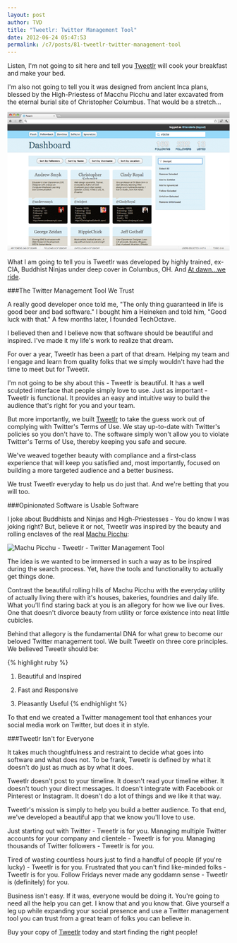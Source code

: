```yaml
---
layout: post
author: TVD
title: "Tweetlr: Twitter Management Tool"
date: 2012-06-24 05:47:53
permalink: /c7/posts/81-tweetlr-twitter-management-tool
---
```


Listen, I'm not going to sit here and tell you [Tweetlr][1] will cook your breakfast and make your bed.

I'm also not going to tell you it was designed from ancient Inca plans, blessed by the High-Priestess of Macchu Picchu and later excavated from the eternal burial site of Christopher Columbus. That would be a stretch...

![tweetlr-820x513](/c7/static/tweetlr-820x513.png)

What I am going to tell you is Tweetlr was developed by highly trained, ex-CIA, Buddhist Ninjas under deep cover in Columbus, OH. And [At dawn...we ride][2].

###The Twitter Management Tool We Trust

A really good developer once told me, "The only thing guaranteed in life is good beer and bad software." I bought him a Heineken and told him, "Good luck with that." A few months later, I founded TechOctave.

I believed then and I believe now that software should be beautiful and inspired. I've made it my life's work to realize that dream. 

For over a year, Tweetlr has been a part of that dream. Helping my team and I engage and learn from quality folks that we simply wouldn't have had the time to meet but for Tweetlr.

I'm not going to be shy about this - Tweetlr is beautiful. It has a well sculpted interface that people simply love to use. Just as important - Tweetlr is functional. It provides an easy and intuitive way to build the audience that's right for you and your team.

But more importantly, we built [Tweetlr][3] to take the guess work out of complying with Twitter's Terms of Use. We stay up-to-date with Twitter's policies so you don't have to. The software simply won't allow you to violate Twitter's Terms of Use, thereby keeping you safe and secure.

We've weaved together beauty with compliance and a first-class experience that will keep you satisfied and, most importantly, focused on building a more targeted audience and a better business.

We trust Tweetlr everyday to help us do just that. And we're betting that you will too.

###Opinionated Software is Usable Software

I joke about Buddhists and Ninjas and High-Priestesses - You do know I was joking right? But, believe it or not, Tweetlr was inspired by the beauty and rolling enclaves of the real [Machu Picchu][4]:

<img src="http://techoctave.com/c7/static/machu_picchu.jpg" alt="Machu Picchu - Tweetlr - Twitter Management Tool"/>

The idea is we wanted to be immersed in such  a way as to be inspired during the search process. Yet, have the tools and functionality to actually get things done.

Contrast the beautiful rolling hills of Machu Picchu with the everyday utility of actually living there with it's houses, bakeries, foundries and daily life. What you'll find staring back at you is an allegory for how we live our lives. One that doesn't divorce beauty from utility or force existence into neat little cubicles.

Behind that allegory is the fundamental DNA for what grew to become our beloved Twitter management tool. We built Tweetlr on three core principles. We believed Tweetlr should be:

{% highlight ruby %}
1. Beautiful and Inspired

2. Fast and Responsive

3. Pleasantly Useful
{% endhighlight %}

To that end we created a Twitter management tool that enhances your social media work on Twitter, but does it in style.

###Tweetlr Isn't for Everyone

It takes much thoughtfulness and restraint to decide what goes into software and what does not. To be frank, Tweetlr is defined by what it doesn't do just as much as by what it does.

Tweetlr doesn't post to your timeline. It doesn't read your timeline either. It doesn't touch your direct messages. It doesn't integrate with Facebook or Pinterest or Instagram. It doesn't do a lot of things and we like it that way.

Tweetlr's mission is simply to help you build a better audience. To that end, we've developed a beautiful app that we know you'll love to use.

Just starting out with Twitter - Tweetlr is for you. Managing multiple Twitter accounts for your company and clientele - Tweetlr is for you. Managing thousands of Twitter followers - Tweetlr is for you.

Tired of wasting countless hours just to find a handful of people (if you're lucky) - Tweetlr is for you. Frustrated that you can't find like-minded folks - Tweetlr is for you. Follow Fridays never made any goddamn sense - Tweetlr is (definitely) for you.

Business isn't easy. If it was, everyone would be doing it. You're going to need all the help you can get. I know that and you know that. Give yourself a leg up while expanding your social presence and use a Twitter management tool you can trust from a great team of folks you can believe in. 

Buy your copy of [Tweetlr][5] today and start finding the right people!


  [1]: http://techoctave.com/tweetlr/
  [2]: http://d24w6bsrhbeh9d.cloudfront.net/photo/55491_700b.jpg
  [3]: http://techoctave.com/tweetlr/
  [4]: http://en.wikipedia.org/wiki/Machu_Picchu
  [5]: http://techoctave.com/tweetlr/
